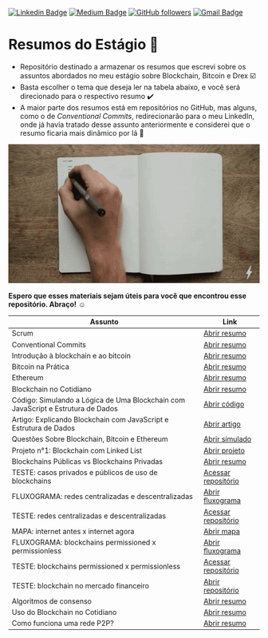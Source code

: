 
[![Linkedin Badge](https://img.shields.io/badge/-pedrojosel-blue?style=flat-square&logo=Linkedin&logoColor=white&link=https://www.linkedin.com/in/pedrojosel/)](https://www.linkedin.com/in/pedrojosel/) [![Medium Badge](https://img.shields.io/badge/-@pedrlimadev-03a57a?style=flat-square&labelColor=000000&logo=Medium&link=https://medium.com/@pedrlimadev)](https://medium.com/@pedrlimadev)
[![GitHub followers](https://img.shields.io/github/followers/pedrjose?label=Follow&style=social)](https://github.com/pedrjose/?tab=follow)
[![Gmail Badge](https://img.shields.io/badge/-pedrlimadev@gmail.com-c14438?style=flat-square&logo=Gmail&logoColor=white&link=mailto:pedrlimadev@gmail.com
)](mailto:pedrlimadev@gmail.com)

# Resumos do Estágio :page_with_curl:

- Repositório destinado a armazenar os resumos que escrevi sobre os assuntos abordados no meu estágio sobre Blockchain, Bitcoin e Drex :ballot_box_with_check:
- Basta escolher o tema que deseja ler na tabela abaixo, e você será direcionado para o respectivo resumo :heavy_check_mark:
- A maior parte dos resumos está em repositórios no GitHub, mas alguns, como o de *Conventional Commits*, redirecionarão para o meu LinkedIn, onde já havia tratado desse assunto anteriormente e considerei que o resumo ficaria mais dinâmico por lá :large_orange_diamond:

![notations git](./materials/notations.gif)

**Espero que esses materiais sejam úteis para você que encontrou esse repositório. Abraço!** :relaxed:

| Assunto | Link |
| ----------- | ----------- |
| Scrum | [Abrir resumo](https://github.com/pedrjose/estagio-anotacoes/blob/main/materials/scrum.md) |
| Conventional Commits | [Abrir resumo](https://www.linkedin.com/posts/activity-7080543647502336000-4Axo?utm_source=share&utm_medium=member_desktop) |
| Introdução à blockchain e ao bitcoin | [Abrir resumo](https://github.com/pedrjose/estagio-anotacoes/blob/main/materials/blockchain-and-bitcoin-introduce.md) | 
| Bitcoin na Prática | [Abrir resumo](https://github.com/pedrjose/estagio-anotacoes/blob/main/materials/bitcoin-in-practice.md) |
| Ethereum | [Abrir resumo](https://github.com/pedrjose/estagio-anotacoes/blob/main/materials/ethereum.md) |
| Blockchain no Cotidiano | [Abrir resumo](https://github.com/pedrjose/estagio-anotacoes/blob/main/materials/blockchain-cotidiano.md) |
| Código: Simulando a Lógica de Uma Blockchain com JavaScript e Estrutura de Dados | [Abrir código](https://github.com/pedrjose/estagio-anotacoes/blob/main/materials/dataStructures.js) |
| Artigo: Explicando Blockchain com JavaScript e Estrutura de Dados| [Abrir artigo](https://medium.com/@pedrlimadev/simulando-uma-blockchain-com-javascript-e-estrutura-de-dados-ebcfb8eb0516) |
| Questões Sobre Blockchain, Bitcoin e Ethereum | [Abrir simulado](https://github.com/pedrjose/estagio-anotacoes/blob/main/materials/simulado.md) |
| Projeto n°1: Blockchain com Linked List | [Abrir projeto](https://github.com/pedrjose/blockchain-linkedList) |
| Blockchains Públicas vs Blockchains Privadas | [Abrir resumo](https://github.com/pedrjose/blockchains-public-private/tree/main) |
| TESTE: casos privados e públicos de uso de blockchains | [Acessar repositório](https://github.com/pedrjose/blockchains-public-private/blob/main/questions.md) |
| FLUXOGRAMA: redes centralizadas e descentralizadas | [Abrir fluxograma](https://github.com/pedrjose/blockchains-public-private/blob/main/Sem%20t%C3%ADtulo12.png) |
| TESTE: redes centralizadas e descentralizadas | [Acessar repositório](https://github.com/pedrjose/blockchains-public-private/blob/main/questions2.md) |
| MAPA: internet antes x internet agora | [Abrir mapa](https://github.com/pedrjose/blockchains-public-private/blob/main/Sem%20t%C3%ADtulo11.png) |
| FLUXOGRAMA: blockchains permissioned x permissionless | [Abrir fluxograma](https://github.com/pedrjose/blockchains-public-private/blob/main/Sem%20t%C3%ADtulo13.png) |
| TESTE: blockchains permissioned x permissionless | [Acessar repositório](https://github.com/pedrjose/blockchains-public-private/blob/main/questoes3.md) |
| TESTE: blockchain no mercado financeiro | [Abrir repositório](https://github.com/pedrjose/blockchains-public-private/blob/main/questions4.md) |
| Algoritmos de consenso | [Abrir resumo](https://github.com/pedrjose/estagio-anotacoes/blob/main/materials/algoritmos-consenso.md) |
| Uso do Blockchain no Cotidiano | [Abrir resumo](https://github.com/pedrjose/estagio-anotacoes/blob/main/materials/blockinchain-daily.md) |
| Como funciona uma rede P2P? | [Abrir resumo](https://github.com/pedrjose/estagio-anotacoes/blob/main/materials/peer-to-peer.png) |
